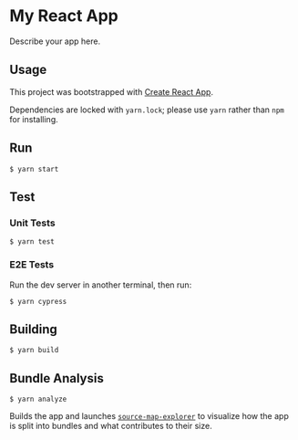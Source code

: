 # My React App

Describe your app here.

## Usage

This project was bootstrapped with [Create React App](https://github.com/facebook/create-react-app).

Dependencies are locked with `yarn.lock`; please use `yarn` rather than `npm` for installing.

## Run

```
$ yarn start
```

## Test

### Unit Tests

```
$ yarn test
```

### E2E Tests

Run the dev server in another terminal, then run:

```
$ yarn cypress
```

## Building

```
$ yarn build
```

## Bundle Analysis

```
$ yarn analyze
```

Builds the app and launches [`source-map-explorer`](https://github.com/danvk/source-map-explorer) to visualize how the app is split into bundles and what contributes to their size.
